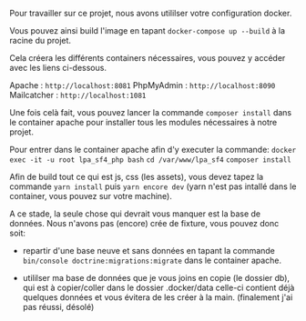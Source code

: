 Pour travailler sur ce projet, nous avons utililser votre configuration docker.

Vous pouvez ainsi build l'image en tapant `docker-compose up --build` à la racine du projet.

Cela créera les différents containers nécessaires, vous pouvez y accéder avec les liens ci-dessous.

Apache : `http://localhost:8081`
PhpMyAdmin : `http://localhost:8090`
Mailcatcher : `http://localhost:1081`

Une fois celà fait, vous pouvez lancer la commande `composer install` dans le container apache pour installer tous les modules nécessaires à notre projet.

Pour entrer dans le container apache afin d'y executer la commande: 
`docker exec -it -u root lpa_sf4_php bash`
`cd /var/www/lpa_sf4`
`composer install`

Afin de build tout ce qui est js, css (les assets), vous devez tapez la commande `yarn install` puis `yarn encore dev` (yarn n'est pas intallé dans le container, vous pouvez sur votre machine).

A ce stade, la seule chose qui devrait vous manquer est la base de données.
Nous n'avons pas (encore) crée de fixture, vous pouvez donc soit:
 -  repartir d'une base neuve et sans données en tapant la commande `bin/console doctrine:migrations:migrate` dans le container apache.
 
 -  utililser ma base de données que je vous joins en copie (le dossier db), qui est à copier/coller dans le dossier .docker/data  celle-ci contient déjà quelques données et vous évitera de les créer à la main. (finalement j'ai pas réussi, désolé)

